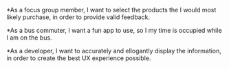 *As a focus group member, I want to select the products the I would most likely purchase, in order to provide valid feedback.

*As a bus commuter, I want a fun app to use, so I my time is occupied while I am on the bus. 

*As a developer, I want to accurately and ellogantly display the information, in order to create the best UX experience possible.